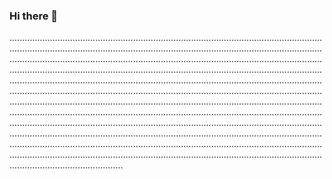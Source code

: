 ### Hi there 👋

.............................................................................................................................................................................................................................................................................................................................................................................................................................................................................................................................................................................................................................................................................................................................................................................................................................................................................................................................................................................................................................................................................................................................................................................................................................................................................................................................................................................................................................................................................................................................................................................................